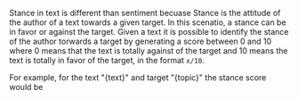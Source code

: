 Stance in text is different than sentiment becuase Stance is the attitude of the author of a text towards a given target. In this scenatio, a stance can be in favor or against the target. Given a text it is possible to identify the stance of the author torwards a target by generating a score between 0 and 10 where 0 means that the text is totally against of the target and 10 means the text is totally in favor of the target, in the format `x/10`.

For example, for the text "{text}" and target "{topic}" the stance score would be